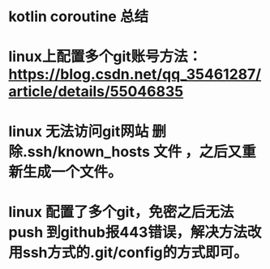 # kotlin coroutine 总结

# linux上配置多个git账号方法： https://blog.csdn.net/qq_35461287/article/details/55046835
# linux 无法访问git网站 删除.ssh/known_hosts 文件 ，之后又重新生成一个文件。
# linux 配置了多个git，免密之后无法push 到github报443错误，解决方法改用ssh方式的.git/config的方式即可。